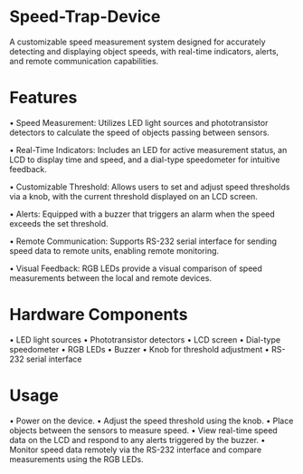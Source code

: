 # Speed-Trap-Device

A customizable speed measurement system designed for accurately detecting and displaying object speeds, with real-time indicators, alerts, and remote communication capabilities.

# Features

• Speed Measurement: Utilizes LED light sources and phototransistor detectors to calculate the speed of objects passing between sensors.

• Real-Time Indicators: Includes an LED for active measurement status, an LCD to display time and speed, and a dial-type speedometer for intuitive feedback.

• Customizable Threshold: Allows users to set and adjust speed thresholds via a knob, with the current threshold displayed on an LCD screen.

• Alerts: Equipped with a buzzer that triggers an alarm when the speed exceeds the set threshold.

• Remote Communication: Supports RS-232 serial interface for sending speed data to remote units, enabling remote monitoring.

• Visual Feedback: RGB LEDs provide a visual comparison of speed measurements between the local and remote devices.


# Hardware Components

• LED light sources
• Phototransistor detectors
• LCD screen
• Dial-type speedometer
• RGB LEDs
• Buzzer
• Knob for threshold adjustment
• RS-232 serial interface

# Usage

• Power on the device.
• Adjust the speed threshold using the knob.
• Place objects between the sensors to measure speed.
• View real-time speed data on the LCD and respond to any alerts triggered by the buzzer.
• Monitor speed data remotely via the RS-232 interface and compare measurements using the RGB LEDs.
